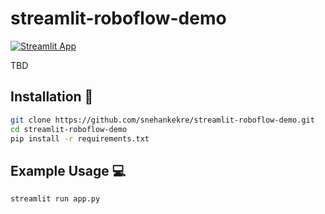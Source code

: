 # streamlit-roboflow-demo

[![Streamlit App](https://static.streamlit.io/badges/streamlit_badge_black_white.svg)](https://share.streamlit.io/snehankekre/streamlit-roboflow-demo/app.py)

TBD

## Installation :balloon:

```bash
git clone https://github.com/snehankekre/streamlit-roboflow-demo.git
cd streamlit-roboflow-demo
pip install -r requirements.txt
```

## Example Usage :computer:

```bash
streamlit run app.py
```